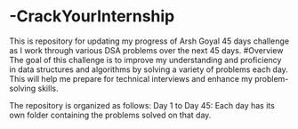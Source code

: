 # -CrackYourInternship
This is repository for updating my progress of Arsh Goyal 45 days challenge as I work through various DSA problems over the next 45 days.
#Overview
The goal of this challenge is to improve my understanding and proficiency in data structures and algorithms by solving a variety of problems each day. This will help me prepare for technical interviews and enhance my problem-solving skills.

The repository is organized as follows: Day 1 to Day 45: Each day has its own folder containing the problems solved on that day.
